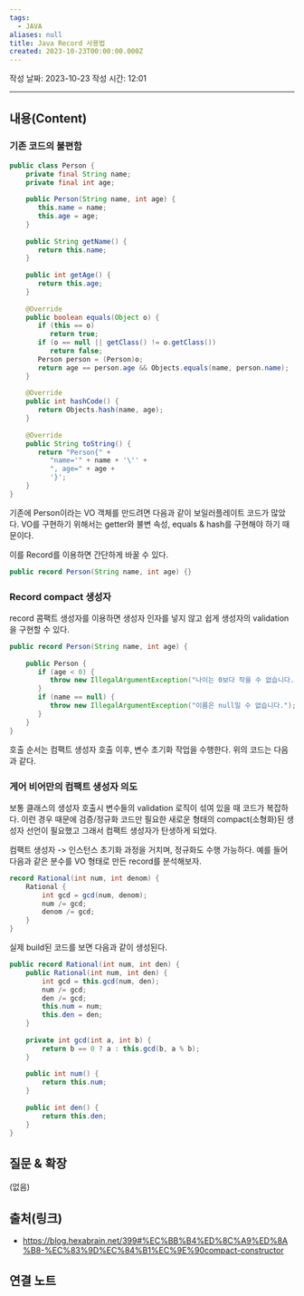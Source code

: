 ```yaml
---
tags:
  - JAVA
aliases: null
title: Java Record 사용법
created: 2023-10-23T00:00:00.000Z
---
```

작성 날짜: 2023-10-23
작성 시간: 12:01


----
## 내용(Content)

### 기존 코드의 불편함

```java
public class Person {  
    private final String name;  
    private final int age;  
  
    public Person(String name, int age) {  
       this.name = name;  
       this.age = age;  
    }  
  
    public String getName() {  
       return this.name;  
    }  
  
    public int getAge() {  
       return this.age;  
    }  
  
    @Override  
    public boolean equals(Object o) {  
       if (this == o)  
          return true;  
       if (o == null || getClass() != o.getClass())  
          return false;  
       Person person = (Person)o;  
       return age == person.age && Objects.equals(name, person.name);  
    }  
  
    @Override  
    public int hashCode() {  
       return Objects.hash(name, age);  
    }  
  
    @Override  
    public String toString() {  
       return "Person{" +  
          "name='" + name + '\'' +  
          ", age=" + age +  
          '}';  
    }  
}
```

기존에 Person이라는 VO 객체를 만드려면 다음과 같이 보일러플레이트 코드가 많았다.
VO를 구현하기 위해서는 getter와 불변 속성, equals & hash를 구현해야 하기 때문이다.

이를 Record를 이용하면 간단하게 바꿀 수 있다.

```java
public record Person(String name, int age) {}
```

### Record compact 생성자

record 콤팩트 생성자를 이용하면 생성자 인자를 넣지 않고 쉽게 생성자의 validation을 구현할 수 있다.

```java
public record Person(String name, int age) {  
  
    public Person {  
       if (age < 0) {  
          throw new IllegalArgumentException("나이는 0보다 작을 수 없습니다.");  
       }  
       if (name == null) {  
          throw new IllegalArgumentException("이름은 null일 수 없습니다.");  
       }  
    }  
}
```

호출 순서는 컴팩트 생성자 호출 이후, 변수 초기화 작업을 수행한다. 위의 코드는 다음과 같다.



### 게어 비어만의 컴팩트 생성자 의도

보통 클래스의 생성자 호출시 변수들의 validation 로직이 섞여 있을 때 코드가 복잡하다. 이런 경우 때문에 검증/정규화 코드만 필요한 새로운 형태의 compact(소형화)된 생성자 선언이 필요했고 그래서 컴팩트 생성자가 탄생하게 되었다.

컴팩트 생성자 -> 인스턴스 초기화 과정을 거치며, 정규화도 수행 가능하다. 예를 들어 다음과 같은 분수를 VO 형태로 만든 record를 분석해보자.

```java
record Rational(int num, int denom) { 
	Rational {
		int gcd = gcd(num, denom);
		num /= gcd;
		denom /= gcd;
	}
}
```

실제 build된 코드를 보면 다음과 같이 생성된다.

```java
public record Rational(int num, int den) {  
    public Rational(int num, int den) {  
        int gcd = this.gcd(num, den);  
        num /= gcd;  
        den /= gcd;  
        this.num = num;  
        this.den = den;  
    }  
  
    private int gcd(int a, int b) {  
        return b == 0 ? a : this.gcd(b, a % b);  
    }  
  
    public int num() {  
        return this.num;  
    }  
  
    public int den() {  
        return this.den;  
    }  
}
```

## 질문 & 확장

(없음)

## 출처(링크)
- https://blog.hexabrain.net/399#%EC%BB%B4%ED%8C%A9%ED%8A%B8-%EC%83%9D%EC%84%B1%EC%9E%90compact-constructor

## 연결 노트










